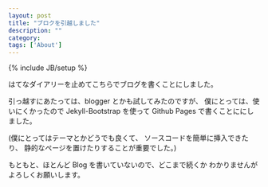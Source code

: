 ```yaml
---
layout: post
title: "ブロクを引越しました"
description: ""
category: 
tags: ['About']
---
```

{% include JB/setup %}

はてなダイアリーを止めてこちらでブログを書くことにしました。

引っ越すにあたっては、blogger とかも試してみたのですが、
僕にとっては、使いにくかったので Jekyll-Bootstrap を使って
Github Pages で書くことににしました。

(僕にとってはテーマとかどうでも良くて、
ソースコードを簡単に挿入できたり、
静的なページを置けたりすることが重要でした。)

もともと、ほとんど Blog を書いていないので、どこまで続くか
わかりませんがよろしくお願いします。

